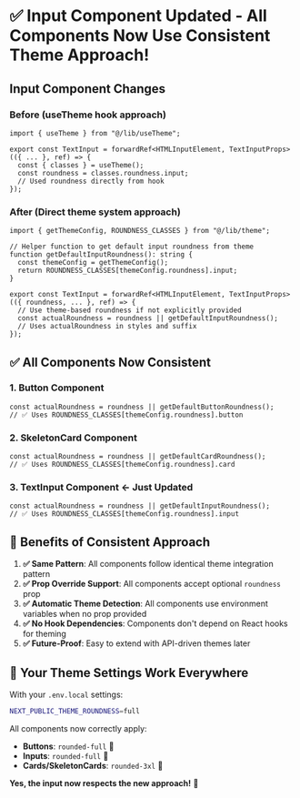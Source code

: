 # ✅ Input Component Updated - All Components Now Use Consistent Theme Approach!

## **Input Component Changes**

### **Before** (useTheme hook approach)

```tsx
import { useTheme } from "@/lib/useTheme";

export const TextInput = forwardRef<HTMLInputElement, TextInputProps>(({ ... }, ref) => {
  const { classes } = useTheme();
  const roundness = classes.roundness.input;
  // Used roundness directly from hook
});
```

### **After** (Direct theme system approach)

```tsx
import { getThemeConfig, ROUNDNESS_CLASSES } from "@/lib/theme";

// Helper function to get default input roundness from theme
function getDefaultInputRoundness(): string {
  const themeConfig = getThemeConfig();
  return ROUNDNESS_CLASSES[themeConfig.roundness].input;
}

export const TextInput = forwardRef<HTMLInputElement, TextInputProps>(({ roundness, ... }, ref) => {
  // Use theme-based roundness if not explicitly provided
  const actualRoundness = roundness || getDefaultInputRoundness();
  // Uses actualRoundness in styles and suffix
});
```

## **✅ All Components Now Consistent**

### **1. Button Component**

```tsx
const actualRoundness = roundness || getDefaultButtonRoundness();
// ✅ Uses ROUNDNESS_CLASSES[themeConfig.roundness].button
```

### **2. SkeletonCard Component**

```tsx
const actualRoundness = roundness || getDefaultCardRoundness();
// ✅ Uses ROUNDNESS_CLASSES[themeConfig.roundness].card
```

### **3. TextInput Component** ← **Just Updated**

```tsx
const actualRoundness = roundness || getDefaultInputRoundness();
// ✅ Uses ROUNDNESS_CLASSES[themeConfig.roundness].input
```

## **🎯 Benefits of Consistent Approach**

1. **✅ Same Pattern**: All components follow identical theme integration pattern
2. **✅ Prop Override Support**: All components accept optional `roundness` prop
3. **✅ Automatic Theme Detection**: All components use environment variables when no prop provided
4. **✅ No Hook Dependencies**: Components don't depend on React hooks for theming
5. **✅ Future-Proof**: Easy to extend with API-driven themes later

## **🌟 Your Theme Settings Work Everywhere**

With your `.env.local` settings:

```bash
NEXT_PUBLIC_THEME_ROUNDNESS=full
```

All components now correctly apply:

- **Buttons**: `rounded-full` 🔘
- **Inputs**: `rounded-full` 💊
- **Cards/SkeletonCards**: `rounded-3xl` 🔳

**Yes, the input now respects the new approach!** 🎉
